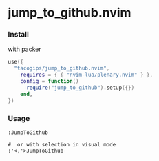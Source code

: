 jump_to_github.nvim
====

### Install
with packer
```lua
use({
  "tacogips/jump_to_github.nvim",
    requires = { { "nvim-lua/plenary.nvim" } },
    config = function()
      require("jump_to_github").setup({})
    end,
})

```


### Usage


```
:JumpToGithub

#  or with selection in visual mode
:'<,'>JumpToGithub
```




